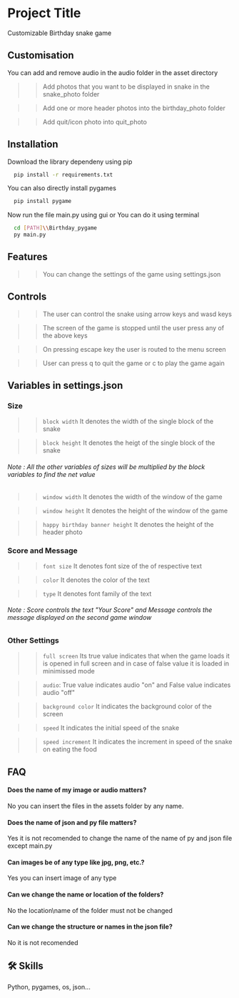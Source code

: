 
# Project Title

Customizable Birthday snake game


## Customisation

You can add and remove audio in the audio folder in the asset directory

>>Add photos that you want to be displayed in snake in the snake_photo folder

>>Add one or more header photos into the birthday_photo folder

>>Add quit/icon photo into quit_photo


## Installation

Download the library dependeny using pip

```bash
  pip install -r requirements.txt
```
You can also directly install pygames
```bash
  pip install pygame
```
Now run the file main.py using gui
or You can do it using terminal 
```bash
  cd [PATH]\\Birthday_pygame
  py main.py
```




    
## Features
>>You can change the settings of the game using settings.json

  
## Controls
>>The user can control the snake using arrow keys and wasd keys

>>The screen of the game is stopped until the user press any of the above keys

>>On pressing escape key the user is routed to the menu screen

>>User can press q to quit the game or c to play the game again


  
## Variables in settings.json
  ### Size
  >>`block width` It denotes the width of the single block of the snake

  >>`block height` It denotes the heigt of the single block of the snake
  ###### Note : All the other variables of sizes will be multiplied by the block variables to find the net value

  >>`window width` It denotes the width of the window of the game

  >>`window height` It denotes the height of the window of the game

  >>`happy birthday banner height` It denotes the height of the header photo


### Score and Message

>>`font size` It denotes font size of the of respective text

>>`color`  It denotes the color of the text

>>`type`  It denotes font family of the text
       

###### Note : Score controls the text "Your Score" and Message controls the message displayed on the second game window
### Other Settings
>>`full screen` Its true value indicates that when the game loads it is opened in full screen and in case of false value it is loaded in minimissed mode

>>`audio`: True value indicates audio "on" and False value indicates audio "off"

>>`background color` It indicates the background color of the screen
    
>>`speed` It indicates the initial speed of the snake

>>`speed increment` It indicates the increment in speed of the snake on eating the food

## FAQ

#### Does the name of my image or audio matters?

No you can insert the files in the assets folder by any name.

#### Does the name of json and py file matters?

Yes it is not recomended to change the name of the name of py and json file except main.py

#### Can images be of any type like jpg, png, etc.?

Yes you can insert image of any type

#### Can we change the name or location of the folders?

No the location\name of the folder must not be changed

#### Can we change the structure or names in the json file?

No it is not recomended





  
## 🛠 Skills
Python, pygames, os, json...

  
